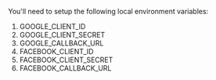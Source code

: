 You'll need to setup the following local
environment variables:

1. GOOGLE_CLIENT_ID
1. GOOGLE_CLIENT_SECRET
1. GOOGLE_CALLBACK_URL
1. FACEBOOK_CLIENT_ID
1. FACEBOOK_CLIENT_SECRET
1. FACEBOOK_CALLBACK_URL